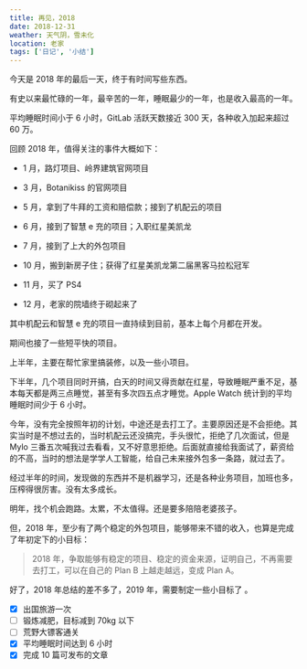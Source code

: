 ```yaml
---
title: 再见，2018
date: 2018-12-31
weather: 天气阴，雪未化
location: 老家
tags: ['日记', '小结']
---
```


今天是 2018 年的最后一天，终于有时间写些东西。

有史以来最忙碌的一年，最辛苦的一年，睡眠最少的一年，也是收入最高的一年。

平均睡眠时间小于 6 小时，GitLab 活跃天数接近 300 天，各种收入加起来超过 60 万。

回顾 2018 年，值得关注的事件大概如下：

- 1 月，路灯项目、岭界建筑官网项目

- 3 月，Botanikiss 的官网项目

- 5 月，拿到了牛拜的工资和赔偿款；接到了机配云的项目

- 6 月，接到了智慧 e 充的项目；入职红星美凯龙

- 7 月，接到了上大的外包项目

- 10 月，搬到新房子住；获得了红星美凯龙第二届黑客马拉松冠军

- 11 月，买了 PS4

- 12 月，老家的院墙终于砌起来了

其中机配云和智慧 e 充的项目一直持续到目前，基本上每个月都在开发。

期间也接了一些短平快的项目。

上半年，主要在帮忙家里搞装修，以及一些小项目。

下半年，几个项目同时开搞，白天的时间又得贡献在红星，导致睡眠严重不足，基本每天都是两三点睡觉，甚至有多次四五点才睡觉。Apple Watch 统计到的平均睡眠时间少于 6 小时。

今年，没有完全按照年初的计划，中途还是去打工了。主要原因还是不会拒绝。其实当时是不想过去的，当时机配云还没搞完，手头很忙，拒绝了几次面试，但是 Mylo 三番五次喊我过去看看，又不好意思拒绝。后面就直接给我面试了，薪资给的不高，当时的想法是学学人工智能，给自己未来接外包多一条路，就过去了。

经过半年的时间，发现做的东西并不是机器学习，还是各种业务项目，加班也多，压榨得很厉害。没有太多成长。

明年，找个机会跑路。太累，不太值得。还是要多陪陪老婆孩子。

但，2018 年，至少有了两个稳定的外包项目，能够带来不错的收入，也算是完成了年初定下的小目标：

> 2018 年，争取能够有稳定的项目、稳定的资金来源，证明自己，不再需要去打工，可以在自己的 Plan B 上越走越远，变成 Plan A。

好了，2018 年总结的差不多了，2019 年，需要制定一些小目标了 。

- [x] 出国旅游一次
- [ ] 锻炼减肥，目标减到 70kg 以下
- [ ] 荒野大镖客通关
- [x] 平均睡眠时间达到 6 小时
- [x] 完成 10 篇可发布的文章
